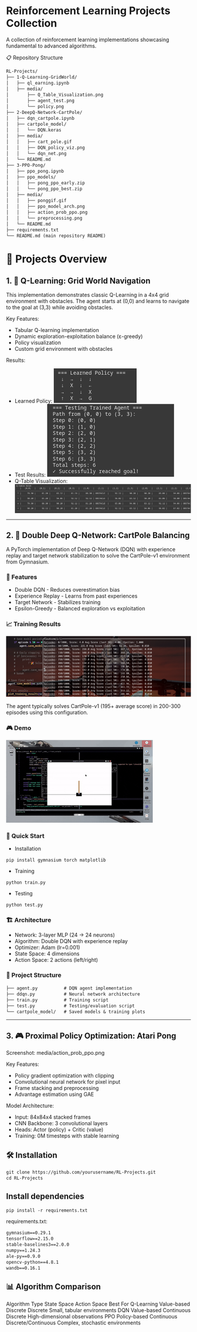 # Reinforcement Learning Projects Collection 

A collection of reinforcement learning implementations showcasing fundamental to advanced algorithms.

📋 Repository Structure
```
RL-Projects/
├── 1-Q-Learning-GridWorld/
│   ├── ql_earning.ipynb
│   ├── media/
│       ├── Q_Table_Visualization.png
│       ├── agent_test.png
│       └── policy.png
├── 2-DeepQ-Network-CartPole/
│   ├── dqn_cartpole.ipynb
│   ├── cartpole_model/
│   │   └── DQN.keras
│   ├── media/
│   │   ├── cart_pole.gif
│   │   ├── DQN_policy_viz.png
│   │   └── dqn_net.png
│   └── README.md
├── 3-PPO-Pong/
│   ├── ppo_pong.ipynb
│   ├── ppo_models/
│   │   ├── pong_ppo_early.zip
│   │   └── pong_ppo_best.zip
│   ├── media/
│   │   ├── ponggif.gif
│   │   ├── ppo_model_arch.png
│   │   ├── action_prob_ppo.png
│   │   └── preprocessing.png
│   └── README.md
├── requirements.txt
└── README.md (main repository README)
```

# 📁 Projects Overview
## 1. 🤖 Q-Learning: Grid World Navigation

This implementation demonstrates classic Q-Learning in a 4x4 grid environment with obstacles. The agent starts at (0,0) and learns to navigate to the goal at (3,3) while avoiding obstacles.

Key Features:
- Tabular Q-learning implementation
- Dynamic exploration-exploitation balance (ε-greedy)
- Policy visualization
- Custom grid environment with obstacles

Results:
 - Learned Policy: ![](Q-learning/media/policy.png)
 - Test Results: ![](Q-learning/media/agent_test.png)
 - Q-Table Visualization: ![](Q-learning/media/Q_Table_Visualization.png)

---------

## 2. 🧠 Double Deep Q-Network: CartPole Balancing

A PyTorch implementation of Deep Q-Network (DQN) with experience replay and target network stabilization to solve the CartPole-v1 environment from Gymnasium.

### 🎯 Features
 - Double DQN - Reduces overestimation bias
 - Experience Replay - Learns from past experiences
 - Target Network - Stabilizes training
 - Epsilon-Greedy - Balanced exploration vs exploitation

### 📈 Training Results

![](Deep_Q_Network/media/training.png)

The agent typically solves CartPole-v1 (195+ average score) in 200-300 episodes using this configuration.


### 🎮 Demo
![](Deep_Q_Network/media/demo.gif)

### 🚀 Quick Start
- Installation
```
pip install gymnasium torch matplotlib
```

- Training
```
python train.py
```

- Testing
```
python test.py
```

### 🏗️ Architecture
 - Network: 3-layer MLP (24 → 24 neurons)
 - Algorithm: Double DQN with experience replay
 - Optimizer: Adam (lr=0.001)
 - State Space: 4 dimensions
 - Action Space: 2 actions (left/right)

### 📁 Project Structure
```
├── agent.py          # DQN agent implementation
├── ddqn.py           # Neural network architecture  
├── train.py          # Training script
├── test.py           # Testing/evaluation script
└── cartpole_model/   # Saved models & training plots
```

--------


## 3. 🎮 Proximal Policy Optimization: Atari Pong
Screenshot: media/action_prob_ppo.png

Key Features:
- Policy gradient optimization with clipping
- Convolutional neural network for pixel input
- Frame stacking and preprocessing
- Advantage estimation using GAE

Model Architecture:
- Input: 84x84x4 stacked frames
- CNN Backbone: 3 convolutional layers
- Heads: Actor (policy) + Critic (value)
- Training: 0M timesteps with stable learning

## 🛠️ Installation
```
git clone https://github.com/yourusername/RL-Projects.git
cd RL-Projects
```

## Install dependencies
```
pip install -r requirements.txt
```

requirements.txt:
```
gymnasium==0.29.1
tensorflow==2.15.0
stable-baselines3==2.0.0
numpy==1.24.3
ale-py==0.9.0
opencv-python==4.8.1
wandb==0.16.1
```


## 📊 Algorithm Comparison
Algorithm	Type	State Space	Action Space	Best For
Q-Learning	Value-based	Discrete	Discrete	Small, tabular environments
DQN	Value-based	Continuous	Discrete	High-dimensional observations
PPO	Policy-based	Continuous	Discrete/Continuous	Complex, stochastic environments
